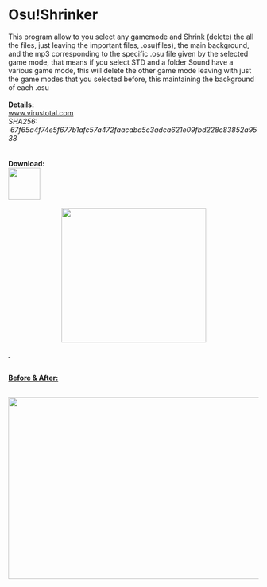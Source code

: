 # Osu!Shrinker

<p>This program allow to you select any gamemode and Shrink (delete) the all the files, just leaving the important files, .osu(files), the main background, and the mp3 corresponding to the specific .osu file given by the selected game mode, that means if you select STD and a folder Sound have a various game mode, this will delete the other game mode leaving with just the game modes that you selected before, this maintaining the background of each .osu<br /><br /><strong>Details:</strong><br /><a href="https://www.virustotal.com/es/file/67f65a4f74e5f677b1afc57a472faacaba5c3adca621e09fbd228c83852a9538/analysis/">www.virustotal.com</a><br /><em>SHA256: &nbsp;&nbsp; &nbsp;67f65a4f74e5f677b1afc57a472faacaba5c3adca621e09fbd228c83852a9538</em><br /><br /><br /><strong>Download:</strong><br /><img src="http://puu.sh/qzaD5.png" alt="" width="64" height="64" /><br /><a href="https://github.com/GarciaMiguelangel/Osu_Shrinker/releases>http://puu.sh/qz9ZR.rar</a><br /><strong>Winrar Content:</strong>- Osu!Shrinker.jar (Stable) <br />- Osu!Shrinker.exe (For practical use and beauty icon (?)) <br /><em>Works in 32bits-64bits, still requires Java to run.</em><br /><br />[size=150][b]Need Java 1.7 or higher! [/b][/size]<br /><br /><strong>Images:</strong><br /><img style="display: block; margin-left: auto; margin-right: auto;" src="http://puu.sh/qzbyh.png" alt="" width="296" height="277" /><br /><img style="display: block; margin-left: auto; margin-right: auto;" src="http://puu.sh/qzbEn.png" alt="" width="291" height="270" /></p>
<p>&nbsp;</p>
<p><br /><strong>Before &amp; After:</strong></p>
<p><br /><img src="http://puu.sh/qz9Qw.png" alt="" width="560" height="365" /><br /><br /><br /></p>
